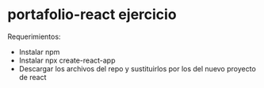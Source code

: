 # portafolio-react ejercicio

Requerimientos: 
- Instalar npm
- Instalar npx create-react-app 
- Descargar los archivos del repo y sustituirlos por los del nuevo proyecto de react
